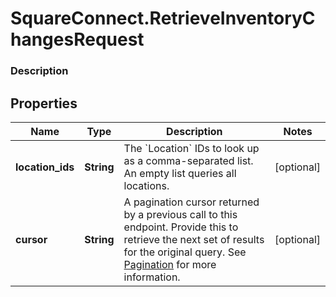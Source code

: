 # SquareConnect.RetrieveInventoryChangesRequest

### Description



## Properties
Name | Type | Description | Notes
------------ | ------------- | ------------- | -------------
**location_ids** | **String** | The &#x60;Location&#x60; IDs to look up as a comma-separated list. An empty list queries all locations. | [optional] 
**cursor** | **String** | A pagination cursor returned by a previous call to this endpoint. Provide this to retrieve the next set of results for the original query.  See [Pagination](https://developer.squareup.com/docs/basics/api101/pagination) for more information. | [optional] 


